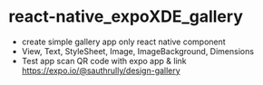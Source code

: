 # react-native_expoXDE_gallery
- create simple gallery app only react native component
- View, Text, StyleSheet, Image, ImageBackground, Dimensions
- Test app scan QR code with expo app & link https://expo.io/@sauthrully/design-gallery

